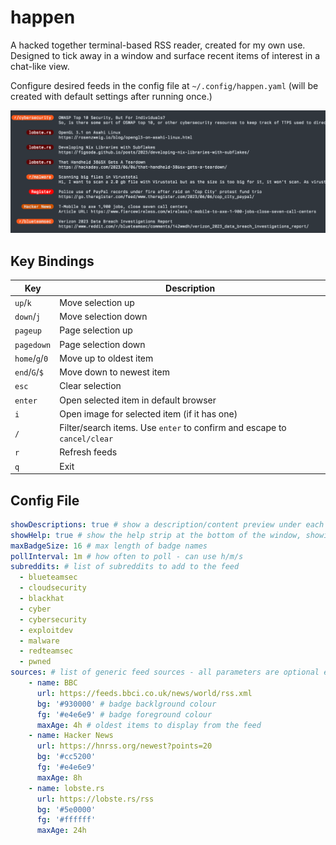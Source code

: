 # happen

A hacked together terminal-based RSS reader, created for my own use. Designed to tick away in a window and surface recent items of interest in a chat-like view.

Configure desired feeds in the config file at `~/.config/happen.yaml` (will be created with default settings after running once.)

![screenshot](screenshot.png)

## Key Bindings

| Key                     | Description |
| ----------------------- | ----------- |
| `up`/`k`                | Move selection up |
| `down`/`j`              | Move selection down |
| `pageup`                | Page selection up |
| `pagedown`              | Page selection down |
| `home`/`g`/`0`          | Move up to oldest item  |
| `end`/`G`/`$`           | Move down to newest item  |
| `esc`                   | Clear selection |
| `enter`                 | Open selected item in default browser |
| `i`                     | Open image for selected item (if it has one) |
| `/`                     | Filter/search items. Use `enter` to confirm and escape to `cancel/clear` |
| `r`                     | Refresh feeds |
| `q`                     | Exit |

## Config File

```yaml
showDescriptions: true # show a description/content preview under each item
showHelp: true # show the help strip at the bottom of the window, showing shortcuts + time to next update
maxBadgeSize: 16 # max length of badge names
pollInterval: 1m # how often to poll - can use h/m/s
subreddits: # list of subreddits to add to the feed
  - blueteamsec
  - cloudsecurity
  - blackhat
  - cyber
  - cybersecurity
  - exploitdev
  - malware
  - redteamsec
  - pwned
sources: # list of generic feed sources - all parameters are optional except url
    - name: BBC
      url: https://feeds.bbci.co.uk/news/world/rss.xml
      bg: '#930000' # badge backlground colour
      fg: '#e4e6e9' # badge foreground colour
      maxAge: 4h # oldest items to display from the feed
    - name: Hacker News
      url: https://hnrss.org/newest?points=20
      bg: '#cc5200'
      fg: '#e4e6e9'
      maxAge: 8h
    - name: lobste.rs
      url: https://lobste.rs/rss
      bg: '#5e0000'
      fg: '#ffffff'
      maxAge: 24h
```
